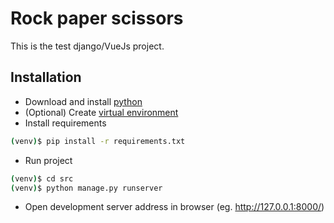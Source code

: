 # Rock paper scissors
This is the test django/VueJs project.

## Installation

- Download and install [python](https://www.python.org/downloads/)  
- (Optional) Create [virtual environment](https://docs.python.org/3/tutorial/venv.html) 
- Install requirements
```bash
(venv)$ pip install -r requirements.txt
```
- Run project
```bash
(venv)$ cd src
(venv)$ python manage.py runserver
```

- Open development server address in browser (eg. http://127.0.0.1:8000/)